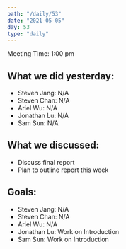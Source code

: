 ```yaml
---
path: "/daily/53"
date: "2021-05-05"
day: 53
type: "daily"
---
```


<!-- Output copied to clipboard! -->


Meeting Time: 1:00 pm


## What we did yesterday:



*   Steven Jang: N/A
*   Steven Chan: N/A
*   Ariel Wu: N/A
*   Jonathan Lu: N/A
*   Sam Sun: N/A


## What we discussed:



*   Discuss final report
*   Plan to outline report this week


## Goals:



*   Steven Jang: N/A
*   Steven Chan: N/A
*   Ariel Wu: N/A
*   Jonathan Lu: Work on Introduction
*   Sam Sun: Work on Introduction